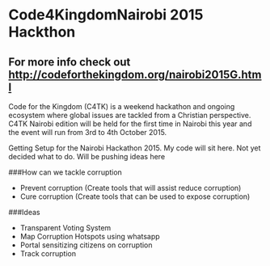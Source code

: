 # Code4KingdomNairobi 2015 Hackthon
## For more info check out http://codeforthekingdom.org/nairobi2015G.html

Code for the Kingdom (C4TK) is a weekend hackathon and ongoing ecosystem where global issues are tackled from a Christian perspective. C4TK Nairobi edition will be held for the first time in Nairobi this year and the event will run from 3rd to 4th October 2015.

Getting Setup for the Nairobi Hackathon 2015. My code will sit here. Not yet decided what to do. Will be pushing ideas here

###How can we tackle corruption
 - Prevent corruption (Create tools that will assist reduce corruption)
 - Cure corruption (Create tools that can be used to expose corruption)

###Ideas
- Transparent Voting System
- Map Corruption Hotspots using whatsapp
- Portal sensitizing citizens on corruption
- Track corruption



